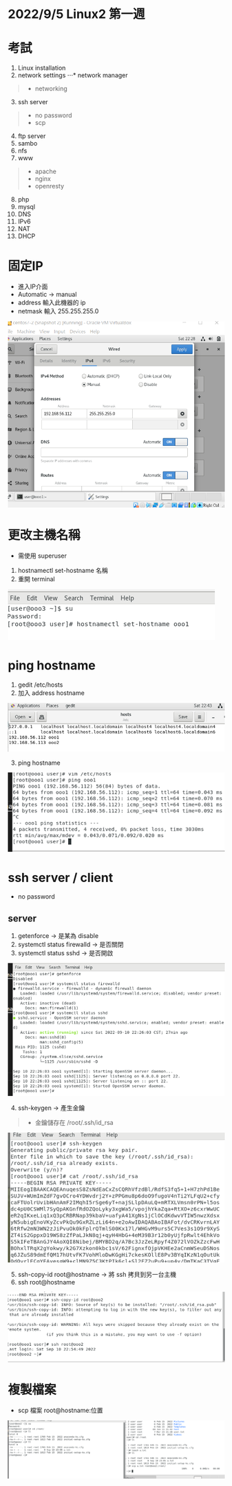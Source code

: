 # 2022/9/5 Linux2 第一週 

# 考試
1. Linux installation
2. network settings
 ⋅⋅⋅* network manager
> * networking
3. ssh server
> * no password
> * scp
4. ftp server
5. sambo
6. nfs
7. www
> * apache
> * nginx
> * openresty
8. php
9. mysql
10. DNS
11. IPv6
12. NAT
13. DHCP

# 固定IP
* 進入IP介面
* Automatic -> manual
* address 輸入此機器的 ip
* netmask 輸入 255.255.255.0 

![](https://github.com/yucing/linux2/blob/main/picture/ip1.png)

# 更改主機名稱
* 需使用 superuser
1. hostnamectl set-hostname 名稱
2. 重開 terminal

![](https://github.com/yucing/linux2/blob/main/picture/2.png)

# ping hostname

1. gedit /etc/hosts
2. 加入 address hostname

![](https://github.com/yucing/linux2/blob/main/picture/3.png)

3. ping hostname

![](https://github.com/yucing/linux2/blob/main/picture/4.png)

# ssh server / client
* no password
## server

1. getenforce -> 是某為 disable
2. systemctl status firewalld -> 是否關閉
3. systemctl status sshd -> 是否開啟

![](https://github.com/yucing/linux2/blob/main/picture/5.png)

4. ssh-keygen -> 產生金鑰
> * 金鑰儲存在 /root/.ssh/id_rsa

![](https://github.com/yucing/linux2/blob/main/picture/6.png)

5. ssh-copy-id root@hostname -> 將 ssh 拷貝到另一台主機
6. ssh root@hostname

![](https://github.com/yucing/linux2/blob/main/picture/7.png)

# 複製檔案
* scp 檔案 root@hostname:位置

![](https://github.com/yucing/linux2/blob/main/picture/8.png)